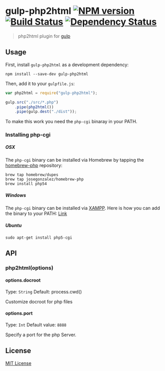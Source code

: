 # gulp-php2html [![NPM version][npm-image]][npm-url] [![Build Status][travis-image]][travis-url] [![Dependency Status][depstat-image]][depstat-url]

> php2html plugin for [gulp](https://github.com/wearefractal/gulp)

## Usage

First, install `gulp-php2html` as a development dependency:

```shell
npm install --save-dev gulp-php2html
```

Then, add it to your `gulpfile.js`:

```javascript
var php2html = require("gulp-php2html");

gulp.src("./src/*.php")
	.pipe(php2html())
	.pipe(gulp.dest("./dist"));
```

To make this work you need the `php-cgi` binaray in your PATH.

### Installing php-cgi

##### OSX

The `php-cgi` binary can be installed via Homebrew by tapping the
[homebrew-php](https://github.com/josegonzalez/homebrew-php) repository:

```shell
brew tap homebrew/dupes
brew tap josegonzalez/homebrew-php
brew install php54
```

##### Windows

The `php-cgi` binary can be installed via [XAMPP](http://www.apachefriends.org/de/xampp-windows.html).
Here is how you can add the binary to your PATH: [Link](https://www.monosnap.com/image/psLZ5fpwuSsvJJeZPdklEjxMr)

##### Ubuntu

```shell
sudo apt-get install php5-cgi
```


## API

### php2html(options)

#### options.docroot
Type: `String`
Default: process.cwd()

Customize docroot for php files

#### options.port
Type: `Int`
Default value: `8888`

Specify a port for the php Server.


## License

[MIT License](http://bezoerb.mit-license.org)

[npm-url]: https://npmjs.org/package/gulp-php2html
[npm-image]: https://badge.fury.io/js/gulp-php2html.png

[travis-url]: http://travis-ci.org/bezoerb/gulp-php2html
[travis-image]: https://secure.travis-ci.org/bezoerb/gulp-php2html.png?branch=master

[depstat-url]: https://david-dm.org/bezoerb/gulp-php2html
[depstat-image]: https://david-dm.org/bezoerb/gulp-php2html.png

